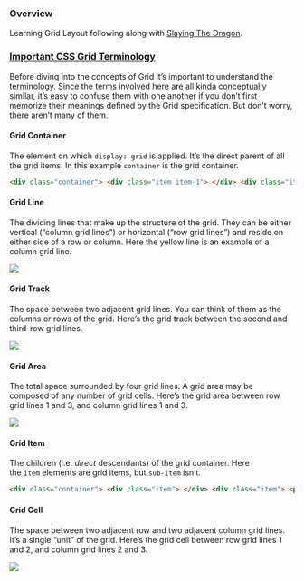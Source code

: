 ### Overview
Learning Grid Layout following along with [Slaying The Dragon](https://www.youtube.com/@slayingthedragon).

### [Important CSS Grid Terminology](https://css-tricks.com/snippets/css/complete-guide-grid/#aa-important-terminology)
Before diving into the concepts of Grid it’s important to understand the terminology. Since the terms involved here are all kinda conceptually similar, it’s easy to confuse them with one another if you don’t first memorize their meanings defined by the Grid specification. But don’t worry, there aren’t many of them.

#### Grid Container

The element on which `display: grid` is applied. It’s the direct parent of all the grid items. In this example `container` is the grid container.

```html
<div class="container"> <div class="item item-1"> </div> <div class="item item-2"> </div> <div class="item item-3"> </div> </div>
```

#### [](https://css-tricks.com/snippets/css/complete-guide-grid/#grid-line)Grid Line

The dividing lines that make up the structure of the grid. They can be either vertical (“column grid lines”) or horizontal (“row grid lines”) and reside on either side of a row or column. Here the yellow line is an example of a column grid line.

![](https://css-tricks.com/wp-content/uploads/2018/11/terms-grid-line.svg)

#### [](https://css-tricks.com/snippets/css/complete-guide-grid/#grid-track)Grid Track

The space between two adjacent grid lines. You can think of them as the columns or rows of the grid. Here’s the grid track between the second and third-row grid lines.

![](https://css-tricks.com/wp-content/uploads/2021/08/terms-grid-track.svg)

#### Grid Area

The total space surrounded by four grid lines. A grid area may be composed of any number of grid cells. Here’s the grid area between row grid lines 1 and 3, and column grid lines 1 and 3.

![](https://css-tricks.com/wp-content/uploads/2018/11/terms-grid-area.svg)

#### Grid Item

The children (i.e. _direct_ descendants) of the grid container. Here the `item` elements are grid items, but `sub-item` isn’t.

```html
<div class="container"> <div class="item"> </div> <div class="item"> <p class="sub-item"> </p> </div> <div class="item"> </div> </div>
```

#### [](https://css-tricks.com/snippets/css/complete-guide-grid/#grid-cell)Grid Cell

The space between two adjacent row and two adjacent column grid lines. It’s a single “unit” of the grid. Here’s the grid cell between row grid lines 1 and 2, and column grid lines 2 and 3.

![](https://css-tricks.com/wp-content/uploads/2018/11/terms-grid-cell.svg)